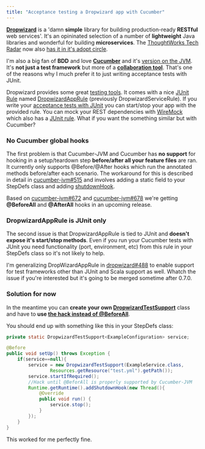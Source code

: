 ```yaml
--- 
title: "Acceptance testing a Dropwizard app with Cucumber"
---
```


**[Dropwizard](http://www.dropwizard.io/)** is a 'damn **simple** library for building production-ready **RESTful** web services'. It's an opininated selection of a number of **lightweight** Java libraries and wonderful for building **microservices**. The [ThoughtWorks Tech Radar](http://www.thoughtworks.com/radar) now also [has it in it's adopt circle](http://www.thoughtworks.com/radar/#/languages-and-frameworks/519).

I'm also a big fan of **BDD** and love **[Cucumber](http://cukes.info/)** and it's [version on the JVM](https://github.com/cucumber/cucumber-jvm). It's **not just a test framework** but more of a **[collaboration tool](https://cucumber.pro/blog/2014/03/03/the-worlds-most-misunderstood-collaboration-tool.html)**. That's one of the reasons why I much prefer it to just writing acceptance tests with JUnit.

Dropwizard provides some great [testing tools](http://www.dropwizard.io/manual/testing/). It comes with a nice [JUnit Rule](https://github.com/junit-team/junit/wiki/Rules) named [DropwizardAppRule](https://github.com/dropwizard/dropwizard/blob/master/dropwizard-testing/src/main/java/io/dropwizard/testing/junit/DropwizardAppRule.java) (previously DropwizardServiceRule). If you write your [acceptance tests with JUnit](http://www.tomakehurst.com/all-in-one-test-environments-with-junit/) you can start/stop your app with the provided rule. You can mock your REST dependencies with [WireMock](http://wiremock.org/) which also has a [JUnit rule](http://wiremock.org/getting-started.html#junit-4-x). What if you want the something similar but with Cucumber?

### No Cucumber global hooks

The first problem is that Cucumber-JVM and Cucumber has **no support** for hooking in a setup/teardown step **before/after all your feature files** are ran. It currently only supports @Before/@After hooks which run the annotated methods before/after each scenario. The workaround for this is described in detail in [cucumber-jvm#515](https://github.com/cucumber/cucumber-jvm/issues/515) and involves adding a static field to your StepDefs class and adding [shutdownHook](http://docs.oracle.com/javase/7/docs/api/java/lang/Runtime.html#addShutdownHook(java.lang.Thread)). 

Based on [cucumber-jvm#672](https://github.com/cucumber/cucumber-jvm/issues/672) and [cucumber-jvm#678](https://github.com/cucumber/cucumber-jvm/issues/678) we're getting **@BeforeAll** and **@AfterAll** hooks in an upcoming release.

### DropwizardAppRule is JUnit only

The second issue is that DropwizardAppRule is tied to JUnit and **doesn't expose it's start/stop methods**. Even if you run your Cucumber tests with JUnit you need functionality (port, environment, etc) from this rule in your StepDefs class so it's not likely to help.

I'm generalizing DropWizardAppRule in [dropwizard#488](https://github.com/dropwizard/dropwizard/issues/488) to enable support for test frameworks other than JUnit and Scala support as well. Whatch the issue if you're interested but it's going to be merged sometime after 0.7.0.

### Solution for now

In the meantime you can **create your own [DropwizardTestSupport](https://gist.github.com/csabapalfi/9393015#file-dropwizardtestsupport-java)** class and have to **use [the hack instead of @BeforeAll](https://gist.github.com/csabapalfi/9393015#file-examplestepdefs-java)**.

You should end up with something like this in your StepDefs class:

```java
private static DropwizardTestSupport<ExampleConfiguration> service;

@Before
public void setUp() throws Exception {
    if(service==null){
        service = new DropwizardTestSupport(ExampleService.class,
                Resources.getResource("test.yml").getPath());
        service.startIfRequired();
        //Hack until @BeforAll is properly supported by Cucumber-JVM
        Runtime.getRuntime().addShutdownHook(new Thread(){
            @Override
            public void run() {
                service.stop();
            }
        });
    }
}
```

This worked for me perfectly fine.





